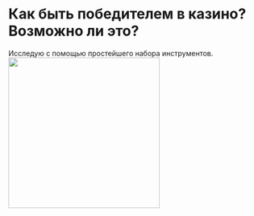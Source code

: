 # Как быть победителем в казино? Возможно ли это?
Исследую с помощью простейшего набора инструментов.
<img src="https://github.com/IYuminov/Casino_to_be_a_winner/blob/main/casino_plot.png?raw=true" height="300"/></h1>
